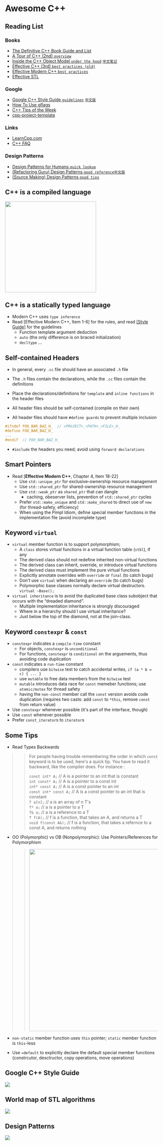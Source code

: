 # Awesome C++
## Reading List

### Books

* [The Definitive C++ Book Guide and List](https://stackoverflow.com/questions/388242/the-definitive-c-book-guide-and-list)   
* [A Tour of C++ (2nd) `overview`](https://www.amazon.com/Tour-C-Depth-ebook/dp/B07FW7P3D3/ref=sr_1_1?crid=258SFPMIRD2L9&dchild=1&keywords=tour+of+c%2B%2B+second+edition&qid=1587085685&s=books&sprefix=A+Tour+of+C%2B%2B+second%2Cstripbooks%2C149&sr=1-1)  
* [Inside the C++ Object Model `under the hood`](https://www.amazon.com/Inside-Object-Model-Stanley-Lippman/dp/0201834545/ref=sr_1_1?dchild=1&keywords=Inside+the+C%2B%2B+Object+Model&qid=1587085658&s=books&sr=1-1)   [`中文笔记`](https://www.iteye.com/blog/dsqiu-1669614)   
* [Effective C++ (3rd) `best practices (old)`](https://www.amazon.com/Effective-Specific-Improve-Programs-Designs/dp/0321334876)    
* [Effective Modern C++ `best practices`](https://www.amazon.com/Effective-Modern-Specific-Ways-Improve/dp/1491903996)  
* [Effective STL](https://www.amazon.com/Effective-STL-Addison-Wesley-Professional-Computing-ebook/dp/B004V4432W/ref=sr_1_1?dchild=1&keywords=Effective+STL&qid=1587086496&s=books&sr=1-1)  

### Google
* [Google C++ Style Guide `guidelines`](https://google.github.io/styleguide/cppguide.html) [`中文版`](https://zh-google-styleguide.readthedocs.io/en/latest/)  
* [How To Use gflags](https://gflags.github.io/gflags/)   
* [C++ Tips of the Week](https://abseil.io/tips/)  
* [cpp-project-template](https://code.google.com/archive/p/cpp-project-template/downloads)  

### Links

* [LearnCpp.com](https://www.learncpp.com)   
* [C++ FAQ](https://isocpp.org/wiki/faq)  

### Design Patterns
* [Design Patterns for Humans `quick lookup`](https://github.com/kamranahmedse/design-patterns-for-humans)   
* [(Refactoring Guru) Design Patterns `good reference`](https://refactoring.guru/design-patterns/catalog)[`中文版`](https://refactoringguru.cn/design-patterns/catalog)  
* [(Source Making) Design Patterns `good tips`](https://sourcemaking.com/design_patterns)    


## C++ is a compiled language
[<img width="300" target="_blank" src="images/cpp_is_a_compiled_language.jpeg">](https://www.youtube.com/watch?v=SfGuIVzE_Os&t=341s)






## C++ is a statically typed language

* Modern C++ uses `type inference`   
* Read [Effective Modern C++, Item 1-6] for the rules, and read [[Style Guide]](https://google.github.io/styleguide/cppguide.html#Type_deduction) for the guidelines   
  * Function template argument deduction    
  * `auto` (the only difference is on braced initialization)    
  * `decltype` ...   

## Self-contained Headers
* In general, every `.cc` file should have an associated `.h` file
* The `.h` files contain the declarations, while the `.cc` files contain the definitions 
* Place the declarations/definitions for `template` and `inline functions` in the header files

* All header files should be self-contained (compile on their own)  
* All header files should have `#define guards` to prevent multiple inclusion  

```cpp
#ifndef FOO_BAR_BAZ_H_  // <PROJECT>_<PATH>_<FILE>_H_
#define FOO_BAR_BAZ_H_
...
#endif  // FOO_BAR_BAZ_H_
```

* `#include` the headers you need; avoid using `forward declarations`  

## Smart Pointers
* Read [**Effective Modern C++**, Chapter 4, Item 18-22]
	* Use `std::unique_ptr` for exclusive-ownership resource management   
	* Use `std::shared_ptr` for shared-ownership resource management   
	* Use `std::weak_ptr` as `shared_ptr` that can dangle
		* caching, obeserver lists, prevention of `std::shared_ptr` cycles   
	* Prefer `std::make_unique` and `std::make_shared` to direct use of `new` (for thread-safety, efficiency)  
	* When using the Pimpl Idiom, define special member functions in the implementation file (avoid incomplete type)    

## Keyword `virtual`

* `virtual` member function is to support polymorphism;   
  - A `class` stores virtual functions in a virtual function table (`vtbl`), if any   
  - The derived class should not redefine inherited non-virtual functions       
  - The derived class can inherit, override, or introduce virtual functions    
  - The derived class must implement the pure virtual functions   
  - Explicitly annotate overrides with `override` or `final` (to catch bugs)     
  - Don't use `virtual` when declaring an `override` (to catch bugs)  
  - Polymorphic base classes normally declare virtual destructors. `virtual ~Base();`   
* `virtual inheritance` is to avoid the duplicated base class subobject that occurs with the “dreaded diamond”. 
  - Multiple implementation inheritance is strongly discouraged   
  - Where in a hierarchy should I use virtual inheritance? 
  - Just below the top of the diamond, not at the join-class.  

## Keyword `constexpr` & `const` 
* `constexpr` indicates a `compile-time` constant   
  - For objects, `constexpr` is `unconditional`    
  - For functions, `constexpr` is `conditional` on the arguements, thus avoiding code duplication    
* `const` indicates a `run-time` constant    
  - compilers use `bitwise` test to catch accidental writes, `if (a * b = c) { ... }`   
  - use `mutable` to free data members from the `bitwise` test   
  - `mutable` introduces data race for `const` memeber functions; use `atomic/mutex` for thread safety   
  - having the `non-const` member call the `const` version avoids code duplication (requires two casts: add `const` to `*this`, remove `const` from return value)    
* Use `constexpr` whenever possible (it's part of the interface, though)    
* Use `const` whenever possible  
* Prefer `const_iterator`s to `iterator`s    

## Some Tips

* Read Types Backwards

>> For people having trouble remembering the order in which `const` keyword is to be used, here's a quick tip. 
You have to read it backward, like the compiler does. For instance : 
>>
>> `const int* A;` // A is a pointer to an int that is constant  
>> `int const* A;` // A is a pointer to a const int   
>> `int* const A;` // A is a const pointer to an int  
>> `const int* const A;` // A is a const pointer to an int that is constant  
>> `T a[n];` // a is an array of n T's  
>> `T* a;`   // a is a pointer to a T  
>> `T& a;`   // a is a reference to a T  
>> `T f(A);` // f is a function, that takes an A, and returns a T  
>> `void f(const A&);` // f is a function, that takes a refernce to a const A, and returns nothing  
 
* OO (Polymorphic) vs OB (Nonpolymorphic): Use Pointers/References for Polymorphism        

>> <img width="600" src="images/OO_vs_OB.jpeg">

* `non-static` member function uses `this` pointer; `static` member function is `this`-less  

* Use `=default` to explicitly declare the default special member functions (constrcutor, desctructor, copy operations, move operations)  

## Google C++ Style Guide
[<img target="_blank" src="images/google_cpp_style_guide.png">](https://google.github.io/styleguide/cppguide.html)

## World map of STL algorithms
[<img target="_blank" src="images/world_map_of_cpp_STL_algorithms.png">](https://www.fluentcpp.com/getthemap/)

## Design Patterns
[<img target="_blank" src="images/design_patterns.png">](https://refactoring.guru/design-patterns/catalog)
